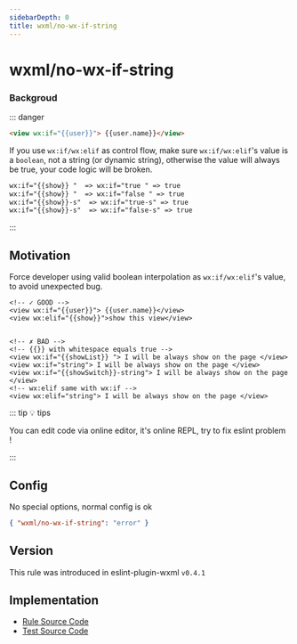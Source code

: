 ```yaml
---
sidebarDepth: 0
title: wxml/no-wx-if-string
---
```


# wxml/no-wx-if-string

### Backgroud

::: danger

```html
<view wx:if="{{user}}"> {{user.name}}</view>
```

If you use `wx:if/wx:elif` as control flow, make sure `wx:if/wx:elif`'s value is a `boolean`, not a string (or dynamic string), otherwise the value will always be true, your code logic will be broken.

```txt
wx:if="{{show}} "  => wx:if="true " => true
wx:if="{{show}} "  => wx:if="false " => true
wx:if="{{show}}-s"  => wx:if="true-s" => true
wx:if="{{show}}-s"  => wx:if="false-s" => true
```

:::

## Motivation

Force developer using valid boolean interpolation as `wx:if/wx:elif`'s value, to avoid unexpected bug.

<eslint-code-block :rules="{'wxml/no-wx-if-string': ['error']}" >

```wxml
<!-- ✓ GOOD -->
<view wx:if="{{user}}"> {{user.name}}</view>
<view wx:elif="{{show}}">show this view</view>


<!-- ✗ BAD -->
<!-- {{}} with whitespace equals true -->
<view wx:if="{{showList}} "> I will be always show on the page </view>
<view wx:if="string"> I will be always show on the page </view>
<view wx:if="{{showSwitch}}-string"> I will be always show on the page </view>
<!-- wx:elif same with wx:if -->
<view wx:elif="string"> I will be always show on the page </view>
```

</eslint-code-block>

::: tip 💡 tips

You can edit code via online editor, it's online REPL, try to fix eslint problem !

:::

## Config

No special options, normal config is ok

```json
{ "wxml/no-wx-if-string": "error" }
```

## Version

This rule was introduced in eslint-plugin-wxml `v0.4.1`

## Implementation

- [Rule Source Code](https://github.com/wxmlfile/eslint-plugin-wxml/tree/main/lib/rules/no-wx-if-string.js)
- [Test Source Code](https://github.com/wxmlfile/eslint-plugin-wxml/tree/main/tests/rules/no-wx-if-string.js)
